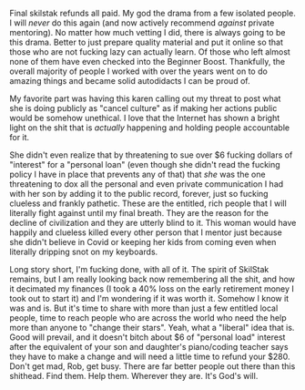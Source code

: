 Final skilstak refunds all paid. My god the drama from a few isolated
people. I will *never* do this again (and now actively recommend
*against* private mentoring). No matter how much vetting I did, there is
always going to be this drama. Better to just prepare quality material
and put it online so that those who are not fucking lazy can actually
learn. Of those who left almost none of them have even checked into the
Beginner Boost. Thankfully, the overall majority of people I worked with
over the years went on to do amazing things and became solid autodidacts
I can be proud of. 

My favorite part was having this karen calling out my threat to post
what she is doing publicly as "cancel culture" as if making her actions
public would be somehow unethical. I love that the Internet has shown a
bright light on the shit that is *actually* happening and holding people
accountable for it. 

She didn't even realize that by threatening to sue over \$6 fucking
dollars of "interest" for a "personal loan" (even though she didn't read
the fucking policy I have in place that prevents any of that) that *she*
was the one threatening to dox all the personal and even private
communication I had with her son by adding it to the public record,
forever, just so fucking clueless and frankly pathetic. These are the
entitled, rich people that I will literally fight against until my final
breath. They are the reason for the decline of civilization and they are
utterly blind to it. This woman would have happily and clueless killed
every other person that I mentor just because she didn't believe in
Covid or keeping her kids from coming even when literally dripping snot
on my keyboards.

Long story short, I'm fucking done, with all of it. The spirit of
SkilStak remains, but I am really looking back now remembering all the
shit, and how it decimated my finances (I took a 40% loss on the early
retirement money I took out to start it) and I'm wondering if it was
worth it. Somehow I know it was and is. But it's time to share with more
than just a few entitled local people, time to reach people who are
across the world who need the help more than anyone to "change their
stars". Yeah, what a "liberal" idea that is. Good will prevail, and it
doesn't bitch about \$6 of "personal load" interest after the equivalent
of your son and daughter's piano/coding teacher says they have to make a
change and will need a little time to refund your \$280. Don't get mad,
Rob, get busy. There are far better people out there than this shithead.
Find them. Help them. Wherever they are. It's God's will.
